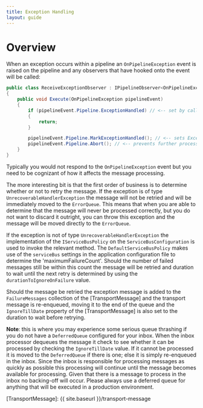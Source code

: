 ```yaml
---
title: Exception Handling
layout: guide
---
```

# Overview

When an exception occurs within a pipeline an `OnPipelineException` event is raised on the pipeline and any observers that have hooked onto the event will be called:

``` c#
public class ReceiveExceptionObserver : IPipelineObserver<OnPipelineException>
{
	public void Execute(OnPipelineException pipelineEvent)
	{
		if (pipelineEvent.Pipeline.ExceptionHandled) // <-- set by calling MarkExceptionHandled
		{
			return;
		}

		pipelineEvent.Pipeline.MarkExceptionHandled(); // <-- sets ExceptionHandled to true
		pipelineEvent.Pipeline.Abort(); // <-- prevents further processing of the pipeline
	}
}
```

Typically you would not respond to the `OnPipelineException` event but you need to be cognizant of how it affects the message processing.

The more interesting bit is that the first order of business is to determine whether or not to retry the message.  If the exception is of type `UnrecoverableHandlerException` the message will not be retried and will be immediately moved to the `ErrorQueue`.  This means that when you are able to determine that the message will never be processed correctly, but you do not want to discard it outright, you can throw this exception and the message will be moved directly to the `ErrorQueue`.

If the exception is not of type `UnrecoverableHandlerException` the implementation of the `IServiceBusPolicy` on the `ServiceBusConfiguration` is used to invoke the relevant method.  The `DefaultServiceBusPolicy` makes use of the `serviceBus` settings  in the application configuration file to determine the 'maximumFailureCount'.  Should the number of failed messages still be within this count the message will be retried and duration to wait until the next retry is determined by using the `durationToIgnoreOnFailure` value.

Should the message be retried the exception message is added to the `FailureMessages` collection of the [TransportMessage] and the transport message is re-enqueued, moving it to the end of the queue and the `IgnoreTillDate` property of the [TransportMessage] is also set to the duration to wait before retrying. 

**Note**: this is where you may experience some serious queue thrashing if you do not have a `DeferredQueue` configured for your inbox.  When the inbox processor dequeues the message it check to see whether it can be processed by checking the `IgnoreTillDate` value.  If it cannot be processed it is moved to the `DeferredQueue` if there is one; else it is simply re-enqueued in the inbox.  Since the inbox is responsible for processing messages as quickly as possible this processing will continue until the message becomes available for processing.  Given that there is a message to process in the inbox no backing-off will occur.  Please always use a deferred queue for anything that will be executed in a production environment.

[TransportMessage]: {{ site.baseurl }}/transport-message
